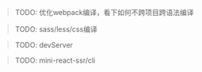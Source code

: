 > TODO: 优化webpack编译，看下如何不跨项目跨语法编译

> TODO: sass/less/css编译

> TODO: devServer

> TODO: mini-react-ssr/cli